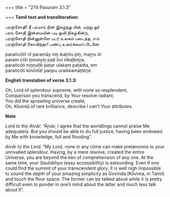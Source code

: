 +++
title = "274 Pasuram 3.1.3"

+++
**Tamil text and transliteration:**

பரஞ்சோதி! நீ பரமாய் நின் இகழ்ந்து பின், மற்று ஓர்  
பரம் சோதி இன்மையின் படி ஓவி நிகழ்கின்ற,  
பரஞ்சோதி நின்னுள்ளே படர் உலகம் படைத்த, எம்  
பரஞ்சோதி கோவிந்தா! பண்பு உரைக்கமாட்டேனே.

parañcōti! nī paramāy niṉ ikaḻntu piṉ, maṟṟu ōr  
param cōti iṉmaiyiṉ paṭi ōvi nikaḻkiṉṟa,  
parañcōti niṉṉuḷḷē paṭar ulakam paṭaitta, em  
parañcōti kōvintā! paṇpu uraikkamāṭṭēṉē.

**English translation of verse 3.1.3:**

Oh, Lord of splendour supreme, with none so resplendent,  
Comparison you transcend, by Your resolve radiant,  
You did the sprawling universe create,  
Oh, Kōvintā of rare brilliance, describe I can’t Your attributes.

**Note**

*Lord to the Alvār*: “Āḻvār, I agree that the worldlings cannot praise Me adequately. But you should be able to do full justice, having been endowed by Me with knowledge, full and flooding”.

*Alvār to the Lord*: “My Lord, none in any clime can make pretensions to your unrivalled splendour. Having, by a mere resolve, created the entire Universe, you are beyond the ken of comprehension of any one. At the same time, your *Saulabhya* (easy accessibility) is astounding. Even if one could find the summit of your transcendent glory, it is well nigh impossible to sound the depth of your amazing simplicity as Govinda (Kōvinta, in Tamil) and touch the floor space. The former can be talked about while it is pretty difficult even to ponder in one’s mind about the latter and much less talk about it”.


